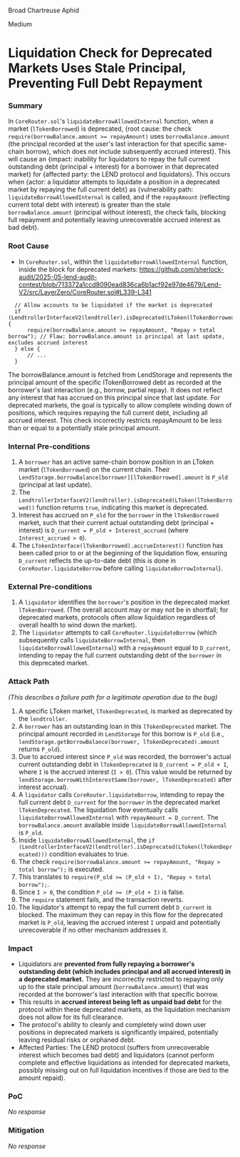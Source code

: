 Broad Chartreuse Aphid

Medium

# Liquidation Check for Deprecated Markets Uses Stale Principal, Preventing Full Debt Repayment

### Summary

In `CoreRouter.sol`'s `liquidateBorrowAllowedInternal` function, when a market (`lTokenBorrowed`) is deprecated, {root cause: the check `require(borrowBalance.amount >= repayAmount)` uses `borrowBalance.amount` (the principal recorded at the user's last interaction for that specific same-chain borrow), which does not include subsequently accrued interest}. This will cause an {impact: inability for liquidators to repay the full current outstanding debt (principal + interest) for a borrower in that deprecated market} for {affected party: the LEND protocol and liquidators}. This occurs when {actor: a liquidator attempts to liquidate a position in a deprecated market by repaying the full current debt} as {vulnerability path: `liquidateBorrowAllowedInternal` is called, and if the `repayAmount` (reflecting current total debt with interest) is greater than the stale `borrowBalance.amount` (principal without interest), the check fails, blocking full repayment and potentially leaving unrecoverable accrued interest as bad debt}.


### Root Cause

- In `CoreRouter.sol`, within the `liquidateBorrowAllowedInternal` function, inside the block for deprecated markets:
https://github.com/sherlock-audit/2025-05-lend-audit-contest/blob/713372a1ccd8090ead836ca6b1acf92e97de4679/Lend-V2/src/LayerZero/CoreRouter.sol#L339-L341
```solidity
  // Allow accounts to be liquidated if the market is deprecated
  if (LendtrollerInterfaceV2(lendtroller).isDeprecated(LToken(lTokenBorrowed))) {
      require(borrowBalance.amount >= repayAmount, "Repay > total borrow"); // Flaw: borrowBalance.amount is principal at last update, excludes accrued interest
  } else {
      // ...
  }
```
The borrowBalance.amount is fetched from LendStorage and represents the principal amount of the specific lTokenBorrowed debt as recorded at the borrower's last interaction (e.g., borrow, partial repay). It does not reflect any interest that has accrued on this principal since that last update. For deprecated markets, the goal is typically to allow complete winding down of positions, which requires repaying the full current debt, including all accrued interest. This check incorrectly restricts repayAmount to be less than or equal to a potentially stale principal amount.

### Internal Pre-conditions

1.  A `borrower` has an active same-chain borrow position in an LToken market (`lTokenBorrowed`) on the current chain. Their `LendStorage.borrowBalance[borrower][lTokenBorrowed].amount` is `P_old` (principal at last update).
2.  The `LendtrollerInterfaceV2(lendtroller).isDeprecated(LToken(lTokenBorrowed))` function returns `true`, indicating this market is deprecated.
3.  Interest has accrued on `P_old` for the `borrower` in the `lTokenBorrowed` market, such that their current actual outstanding debt (principal + interest) is `D_current = P_old + Interest_accrued` (where `Interest_accrued > 0`).
4.  The `LTokenInterface(lTokenBorrowed).accrueInterest()` function has been called prior to or at the beginning of the liquidation flow, ensuring `D_current` reflects the up-to-date debt (this is done in `CoreRouter.liquidateBorrow` before calling `liquidateBorrowInternal`).


### External Pre-conditions

1.  A `liquidator` identifies the `borrower`'s position in the deprecated market `lTokenBorrowed`. (The overall account may or may not be in shortfall; for deprecated markets, protocols often allow liquidation regardless of overall health to wind down the market).
2.  The `liquidator` attempts to call `CoreRouter.liquidateBorrow` (which subsequently calls `liquidateBorrowInternal`, then `liquidateBorrowAllowedInternal`) with a `repayAmount` equal to `D_current`, intending to repay the full current outstanding debt of the `borrower` in this deprecated market.


### Attack Path

*(This describes a failure path for a legitimate operation due to the bug)*
1.  A specific LToken market, `lTokenDeprecated`, is marked as deprecated by the `lendtroller`.
2.  A `borrower` has an outstanding loan in this `lTokenDeprecated` market. The principal amount recorded in `LendStorage` for this borrow is `P_old` (i.e., `lendStorage.getBorrowBalance(borrower, lTokenDeprecated).amount` returns `P_old`).
3.  Due to accrued interest since `P_old` was recorded, the borrower's actual current outstanding debt in `lTokenDeprecated` is `D_current = P_old + I`, where `I` is the accrued interest (`I > 0`). (This value would be returned by `lendStorage.borrowWithInterestSame(borrower, lTokenDeprecated)` after interest accrual).
4.  A `liquidator` calls `CoreRouter.liquidateBorrow`, intending to repay the full current debt `D_current` for the `borrower` in the deprecated market `lTokenDeprecated`. The liquidation flow eventually calls `liquidateBorrowAllowedInternal` with `repayAmount = D_current`. The `borrowBalance.amount` available inside `liquidateBorrowAllowedInternal` is `P_old`.
5.  Inside `liquidateBorrowAllowedInternal`, the `if (LendtrollerInterfaceV2(lendtroller).isDeprecated(LToken(lTokenDeprecated)))` condition evaluates to true.
6.  The check `require(borrowBalance.amount >= repayAmount, "Repay > total borrow");` is executed.
7.  This translates to `require(P_old >= (P_old + I), "Repay > total borrow");`.
8.  Since `I > 0`, the condition `P_old >= (P_old + I)` is false.
9.  The `require` statement fails, and the transaction reverts.
10. The liquidator's attempt to repay the full current debt `D_current` is blocked. The maximum they can repay in this flow for the deprecated market is `P_old`, leaving the accrued interest `I` unpaid and potentially unrecoverable if no other mechanism addresses it.


### Impact

* Liquidators are **prevented from fully repaying a borrower's outstanding debt (which includes principal and all accrued interest) in a deprecated market.** They are incorrectly restricted to repaying only up to the stale principal amount (`borrowBalance.amount`) that was recorded at the borrower's last interaction with that specific borrow.
* This results in **accrued interest being left as unpaid bad debt** for the protocol within these deprecated markets, as the liquidation mechanism does not allow for its full clearance.
* The protocol's ability to cleanly and completely wind down user positions in deprecated markets is significantly impaired, potentially leaving residual risks or orphaned debt.
* Affected Parties: The LEND protocol (suffers from unrecoverable interest which becomes bad debt) and liquidators (cannot perform complete and effective liquidations as intended for deprecated markets, possibly missing out on full liquidation incentives if those are tied to the amount repaid).


### PoC

_No response_

### Mitigation

_No response_